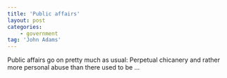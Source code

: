 ```yaml
---
title: 'Public affairs'
layout: post
categories:
    - government
tag: 'John Adams'
---
```


Public affairs go on pretty much as usual: Perpetual chicanery and rather more personal abuse than there used to be …
